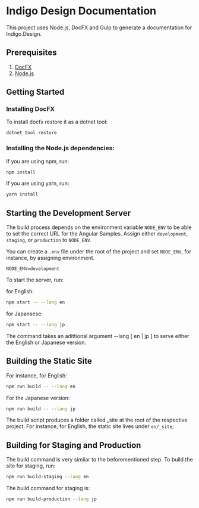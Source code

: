 # Indigo Design Documentation

This project uses Node.js, DocFX and Gulp to generate a documentation for Indigo.Design.

## Prerequisites

1. [DocFX](https://dotnet.github.io/docfx)
2. [Node.js](https://nodejs.org)

## Getting Started

### Installing DocFX

To install docfx restore it as a dotnet tool:

```bash
dotnet tool restore
```

### Installing the Node.js dependencies:

If you are using npm, run:

```bash
npm install
```

If you are using yarn, run:

```bash
yarn install
```

## Starting the Development Server

The build process depends on the environment variable `NODE_ENV` to be able to set the correct URL for the Angular Samples. Assign either `development`, `staging`, or `production` to `NODE_ENV`.

You can create a `.env` file under the root of the project and set `NODE_ENV`, for instance, by assigning environment.

```
NODE_ENV=development
```

To start the server, run:

for English:

```bash
npm start -- --lang en
```

for Japansese:

```bash
npm start -- --lang jp
```

The command takes an adittional argument --lang [ en | jp ] to serve either the English or Japanese version.

## Building the Static Site

For instance, for English:

```bash
npm run build -- --lang en
```

For the Japanese version:

```bash
npm run build -- --lang jp
```

The build script produces a folder called \_site at the root of the respective project.
For instance, for English, the static site lives under `en/_site`;

## Building for Staging and Production

The build command is very similar to the beforementioned step. To build the site for staging, run:

```bash
npm run build-staging --lang en
```

The build command for staging is:

```bash
npm run build-production --lang jp
```
